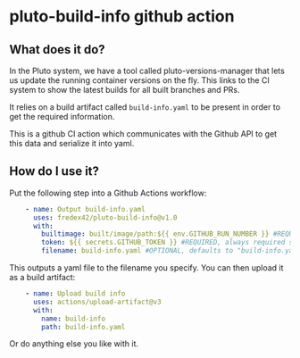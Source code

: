 # pluto-build-info github action

## What does it do?

In the Pluto system, we have a tool called pluto-versions-manager that lets us update the running container
versions on the fly.  This links to the CI system to show the latest builds for all built branches and PRs.

It relies on a build artifact called `build-info.yaml` to be present in order to get the required information.

This is a github CI action which communicates with the Github API to get this data and serialize it into yaml.

## How do I use it?

Put the following step into a Github Actions workflow:

```yaml
    - name: Output build-info.yaml
      uses: fredex42/pluto-build-info@v1.0
      with:
        builtimage: built/image/path:${{ env.GITHUB_RUN_NUMBER }} #REQUIRED, change this to whatever your image naming convention is
        token: ${{ secrets.GITHUB_TOKEN }} #REQUIRED, always required so it can talk to the github API
        filename: build-info.yaml #OPTIONAL, defaults to "build-info.yaml" in the current directory if not specified
```

This outputs a yaml file to the filename you specify.  You can then upload it as a build artifact:

```yaml
    - name: Upload build info
      uses: actions/upload-artifact@v3
      with:
        name: build-info
        path: build-info.yaml
```

Or do anything else you like with it.